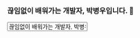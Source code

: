 ### 끊임없이 배워가는 개발자, 박병우입니다. 👋
<input type="text" value="끊임없이 배워가는 개발자, 박병우입니다." style="font-weight: 110;">
<!--
**4862abd/4862abd** is a ✨ _special_ ✨ repository because its `README.md` (this file) appears on your GitHub profile.

Here are some ideas to get you started:

- 🔭 I’m currently working on ...
- 🌱 I’m currently learning ...
- 👯 I’m looking to collaborate on ...
- 🤔 I’m looking for help with ...
- 💬 Ask me about ...
- 📫 How to reach me: ...
- 😄 Pronouns: ...
- ⚡ Fun fact: ...
-->
